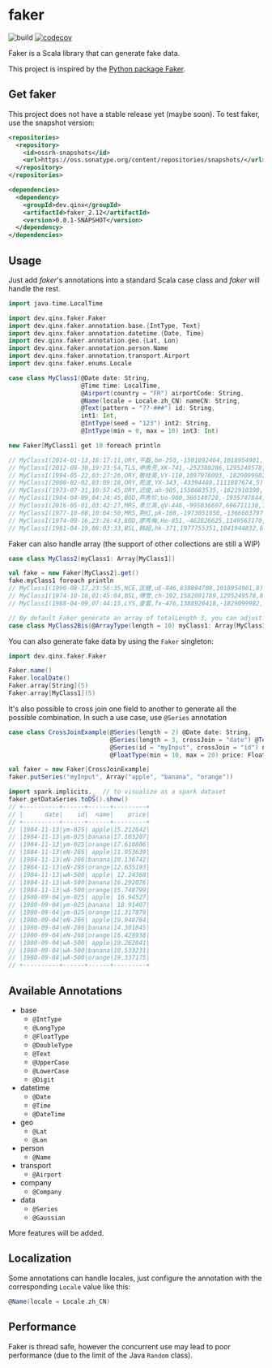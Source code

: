 # faker

![build](https://github.com/qxzzxq/faker/workflows/build/badge.svg) [![codecov](https://codecov.io/gh/qxzzxq/faker/branch/master/graph/badge.svg)](https://codecov.io/gh/qxzzxq/faker)

Faker is a Scala library that can generate fake data.

This project is inspired by the [Python package Faker](https://github.com/joke2k/faker).

## Get faker
This project does not have a stable release yet (maybe soon). To test faker, use the snapshot version:
```xml
<repositories>
  <repository>
    <id>ossrh-snapshots</id>
    <url>https://oss.sonatype.org/content/repositories/snapshots/</url>
  </repository>
</repositories>

<dependencies>
  <dependency>
    <groupId>dev.qinx</groupId>
    <artifactId>faker_2.12</artifactId>
    <version>0.0.1-SNAPSHOT</version>
  </dependency>
</dependencies>
```

## Usage

Just add *faker*'s annotations into a standard Scala case class and *faker* will handle the rest.
```scala
import java.time.LocalTime

import dev.qinx.faker.Faker
import dev.qinx.faker.annotation.base.{IntType, Text}
import dev.qinx.faker.annotation.datetime.{Date, Time}
import dev.qinx.faker.annotation.geo.{Lat, Lon}
import dev.qinx.faker.annotation.person.Name
import dev.qinx.faker.annotation.transport.Airport
import dev.qinx.faker.enums.Locale

case class MyClass1(@Date date: String,
                    @Time time: LocalTime,
                    @Airport(country = "FR") airportCode: String,
                    @Name(locale = Locale.zh_CN) nameCN: String,
                    @Text(pattern = "??-###") id: String,
                    int1: Int,
                    @IntType(seed = "123") int2: String,
                    @IntType(min = 0, max = 10) int3: Int)

new Faker[MyClass1] get 10 foreach println

// MyClass1(2014-01-13,18:17:11,ORY,平磊,bm-250,-1501092464,1018954901,1)
// MyClass1(2012-09-30,19:23:54,TLS,申秀芳,XK-741,-252380286,1295249578,9)
// MyClass1(1994-05-22,03:27:26,ORY,敬桂英,VY-110,1097976093,-1829099982,9)
// MyClass1(2008-02-02,03:09:18,ORY,苑波,YX-343,-43394488,1111887674,5)
// MyClass1(1973-07-31,10:57:45,ORY,迟俊,ah-905,1558683535,-1621910390,7)
// MyClass1(1984-04-09,04:24:45,BOD,芦秀珍,Uo-900,366140728,-1935747844,2)
// MyClass1(2016-05-01,03:42:27,MRS,季兰英,qV-446,-995036697,696711130,7)
// MyClass1(1977-10-08,10:04:50,MRS,荆红,pk-108,-1973051050,-1366603797,2)
// MyClass1(1974-09-16,23:26:43,BOD,廖秀梅,He-851,-462826625,1149563170,5)
// MyClass1(1981-04-19,08:03:33,BSL,韩超,hk-371,1977755351,1041944832,6)```
```

Faker can also handle array (the support of other collections are still a WIP)
```scala
case class MyClass2(myClass1: Array[MyClass1])

val fake = new Faker[MyClass2].get()
fake.myClass1 foreach println
// MyClass1(1990-08-17,23:56:35,NCE,匡健,uE-846,838894708,1018954901,8)
// MyClass1(1974-10-16,01:45:04,BSL,傅雪,ch-192,1582091789,1295249578,8)
// MyClass1(1988-04-09,07:44:15,LYS,查雷,fx-476,1388926418,-1829099982,2)

// By default Faker generate an array of totalLength 3, you can adjust it by adding @ArrayType annotation
case class MyClass2Bis(@ArrayType(length = 10) myClass1: Array[MyClass1])
```

You can also generate fake data by using the `Faker` singleton:
```scala
import dev.qinx.faker.Faker

Faker.name()
Faker.localDate()
Faker.array[String](5)
Faker.array[MyClass1](5)
``` 

It's also possible to cross join one field to another to generate all the possible combination. In such a use case, use `@Series` annotation
```scala
case class CrossJoinExample(@Series(length = 2) @Date date: String,
                            @Series(length = 3, crossJoin = "date") @Text(pattern = "??-###") id: String,
                            @Series(id = "myInput", crossJoin = "id") name: String,
                            @FloatType(min = 10, max = 20) price: Float)

val faker = new Faker[CrossJoinExample]
faker.putSeries("myInput", Array("apple", "banana", "orange"))

import spark.implicits._  // to visualize as a spark dataset
faker.getDataSeries.toDS().show()
// +----------+------+------+---------+
// |      date|    id|  name|    price|
// +----------+------+------+---------+
// |1984-11-13|ym-025| apple|15.212642|
// |1984-11-13|ym-025|banana|17.103207|
// |1984-11-13|ym-025|orange|17.610806|
// |1984-11-13|eN-286| apple|11.953639|
// |1984-11-13|eN-286|banana|10.136742|
// |1984-11-13|eN-286|orange|12.635193|
// |1984-11-13|wA-500| apple| 12.24368|
// |1984-11-13|wA-500|banana|16.292076|
// |1984-11-13|wA-500|orange|15.748799|
// |1980-09-04|ym-025| apple| 16.94527|
// |1980-09-04|ym-025|banana| 18.91407|
// |1980-09-04|ym-025|orange|11.317879|
// |1980-09-04|eN-286| apple|19.948784|
// |1980-09-04|eN-286|banana|14.381845|
// |1980-09-04|eN-286|orange|16.428938|
// |1980-09-04|wA-500| apple|19.262041|
// |1980-09-04|wA-500|banana|10.533231|
// |1980-09-04|wA-500|orange|19.337175|
// +----------+------+------+---------+
```

## Available Annotations
- base
  - `@IntType`
  - `@LongType`
  - `@FloatType`
  - `@DoubleType`
  - `@Text`
  - `@UpperCase`
  - `@LowerCase`
  - `@Digit`
- datetime
  - `@Date`
  - `@Time`
  - `@DateTime`
- geo
  - `@Lat`
  - `@Lon`
- person
  - `@Name`
- transport
  - `@Airport`
- company
  - `@Company`
- data
  - `@Series`
  - `@Gaussian`
  
More features will be added.

## Localization
Some annotations can handle locales, just configure the annotation with 
the corresponding `Locale` value like this:
```Scala
@Name(locale = Locale.zh_CN)
```

## Performance
Faker is thread safe, however the concurrent use may lead to poor performance (due to the limit of the Java `Random` class).
